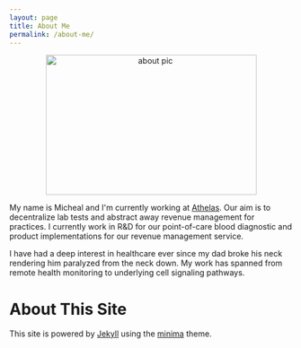```yaml
---
layout: page
title: About Me
permalink: /about-me/
---
```

<p align="center">
  <img src="/about_pic.jpg" alt="about pic" style="height: 250px; width: 375px;"/>
</p>

My name is Micheal and I'm currently working at [Athelas](https://www.athelas.com/). Our aim is to decentralize lab tests and abstract away revenue management for practices. I currently work in R&D for our point-of-care blood diagnostic and product implementations for our revenue management service.
  
  I have had a deep interest in healthcare ever since my dad broke his neck rendering him paralyzed from the neck down. My work has spanned from remote health monitoring to underlying cell signaling pathways.
  
# About This Site
This site is powered by [Jekyll](https://jekyllrb.com/) using the [minima](https://github.com/jekyll/minima) theme.
